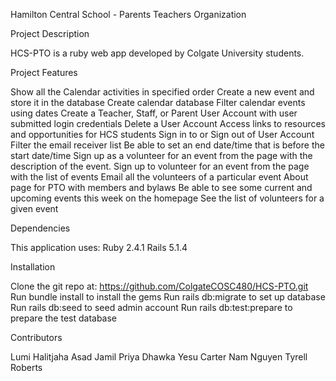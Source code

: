 Hamilton Central School - Parents Teachers Organization

Project Description

HCS-PTO is a ruby web app developed by Colgate University students.

Project Features

Show all the Calendar activities in specified order
Create a new event and store it in the database
Create calendar database
Filter calendar events using dates
Create a Teacher, Staff, or Parent User Account with user submitted login credentials
Delete a User Account
Access links to resources and opportunities for HCS students
Sign in to or Sign out of User Account
Filter the email receiver list
Be able to set an end date/time that is before the start date/time
Sign up as a volunteer for an event from the page with the description of the event.
Sign up to volunteer for an event from the page with the list of events
Email all the volunteers of a particular event
About page for PTO with members and bylaws
Be able to see some current and upcoming events this week on the homepage
See the list of volunteers for a given event

Dependencies

This application uses:
Ruby 2.4.1
Rails 5.1.4

Installation

Clone the git repo at: https://github.com/ColgateCOSC480/HCS-PTO.git
Run bundle install to install the gems
Run rails db:migrate to set up database
Run rails db:seed to seed admin account
Run rails db:test:prepare to prepare the test database

Contributors

Lumi Halitjaha
Asad Jamil
Priya Dhawka
Yesu Carter
Nam Nguyen
Tyrell Roberts
